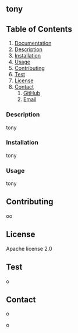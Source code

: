 ## tony

## Table of Contents

1.  [Documentation](#documentation)
1.  [Description](#description)
2.  [Installation](#installation)
2.  [Usage](#usage)
3.  [Contributing](#contributing)
2.  [Test](#test)
4.  [License](#license)
4.  [Contact](#contact)
    1. [GitHub](#gitHub)
    2. [Email](#email)
    



### Description

<a name="description"></a>

tony


### Installation

<a name="installation"></a>

tony

### Usage

<a name="usage"></a>

tony


## Contributing

<a name="contributing"></a>

oo

## License

<a name="license"></a>

Apache license 2.0

## Test

<a name="test"></a>

o

## Contact

<a name="gitHub"></a>

o

<a name="contact"></a>

o